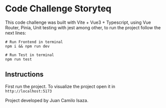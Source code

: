 # Code Challenge Storyteq

This code challenge was built with Vite + Vue3 + Typescript, using Vue Router, Pinia, Unit testing with jest among other, to run the project follow the next lines:

```
# Run Frontend in terminal
npm i && npm run dev

# Run Test in terminal
npm run test
```

## Instructions

First run the project. To visualize the project open it in `http://localhost:5173`

Project developed by Juan Camilo Isaza.
